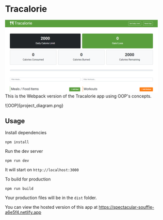 # Tracalorie

![tracalorie](tracalorie.png)
This is the Webpack version of the Tracalorie app using OOP's concepts.

![OOP]{project_diagram.png}

## Usage

Install dependencies

```
npm install
```

Run the dev server

```
npm run dev
```

It will start on `http://localhost:3000`

To build for production

```
npm run build
```

Your production files will be in the `dist` folder.

You can view the hosted version of this app at https://spectacular-souffle-a6e5f4.netlify.app
